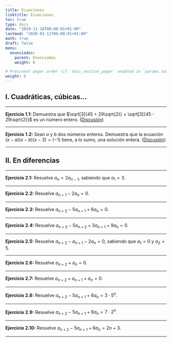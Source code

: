 ```yaml
---
title: Ecuaciones
linktitle: Ecuaciones
toc: true
type: docs
date: "2019-11-18T00:00:01+01:00"
lastmod: "2020-03-11T00:00:01+01:00"
math: true
draft: false
menu:
  enunciados:
    parent: Enunciados
    weight: 6

# Prev/next pager order (if `docs_section_pager` enabled in `params.toml`)
weight: 6
---
```


## I. Cuadráticas, cúbicas...

---

**Ejercicio 1.1:** Demuestra que $\sqrt[3]{45 + 29\sqrt{2}} + \sqrt[3]{45 - 29\sqrt{2}}$ es un número entero. ([Discusión](/2019/11/18/enunciados-propuestos-xxv/))

---

**Ejercicio 1.2:** Sean $a$ y $b$ dos números enteros. Demuestra que la ecuación $(x - a)(x - b)(x - 3) = (-1)$ tiene, a lo sumo, una solución entera. ([Discusión](/2019/12/31/enunciados-propuestos-xxviii/))

---

## II. En diferencias

---

**Ejercicio 2.1:** Resuelve $a_{n} = 2a_{n-1}$, sabiendo que $a_1 = 3$.

---

**Ejercicio 2.2:** Resuelve $a_{n+1} - 2a_n = 0$.

---

**Ejercicio 2.3:** Resuelve $a_{n+2} - 5a_{n+1} + 6a_n = 0$.

---

**Ejercicio 2.4:** Resuelve $a_{n+3} - 5a_{n+2} + 3a_{n+1} + 9a_n = 0$.

---

**Ejercicio 2.5:** Resuelve $a_{n+2} - a_{n+1} - 2a_n = 0$, sabiendo que $a_1 = 0$ y $a_2 = 5$.

---

**Ejercicio 2.6:** Resuelve $a_{n+2} + a_n = 0$.

---

**Ejercicio 2.7:** Resuelve $a_{n+2} + a_{n+1} + a_n = 0$.

---

**Ejercicio 2.8:** Resuelve $a_{n+2} - 5a_{n+1} + 6a_n = 3\cdot 5^n$.

---

**Ejercicio 2.9:** Resuelve $a_{n+2} - 5a_{n+1} + 6a_n = 7\cdot 2^n$.

---

**Ejercicio 2.10:** Resuelve $a_{n+2} - 5a_{n+1} + 6a_n = 2n + 3$.

---
